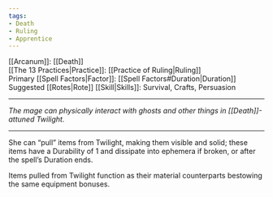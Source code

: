 ```yaml
---
tags:
- Death
- Ruling
- Apprentice
---
```


[[Arcanum]]: [[Death]]\
[[The 13 Practices|Practice]]: [[Practice of Ruling|Ruling]]\
Primary [[Spell Factors|Factor]]: [[Spell Factors#Duration|Duration]]\
Suggested [[Rotes|Rote]] [[Skill|Skills]]: Survival, Crafts, Persuasion

---

_The mage can physically interact with ghosts and other things in [[Death]]-attuned Twilight._

---

She can “pull” items from Twilight, making them visible and solid; these items have a Durability of 1 and dissipate into ephemera if broken, or after the spell’s Duration ends. 

Items pulled from Twilight function as their material counterparts bestowing the same equipment bonuses.